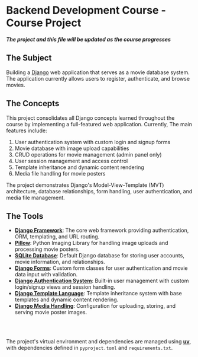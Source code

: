 # Backend Development Course - Course Project

***The project and this file will be updated as the course progresses***

## The Subject
Building a [Django](https://www.djangoproject.com) web application that serves as a movie database system. The application currently allows users to register, authenticate, and browse movies.

## The Concepts
This project consolidates all Django concepts learned throughout the course by implementing a full-featured web application. Currently, The main features include:
1. User authentication system with custom login and signup forms
2. Movie database with image upload capabilities
3. CRUD operations for movie management (admin panel only)
4. User session management and access control
5. Template inheritance and dynamic content rendering
6. Media file handling for movie posters

The project demonstrates Django's Model-View-Template (MVT) architecture, database relationships, form handling, user authentication, and media file management.

## The Tools
- [**Django Framework**](https://www.djangoproject.com): The core web framework providing authentication, ORM, templating, and URL routing.
- [**Pillow**](https://pillow.readthedocs.io/): Python Imaging Library for handling image uploads and processing movie posters.
- [**SQLite Database**](https://www.sqlite.org/): Default Django database for storing user accounts, movie information, and relationships.
- [**Django Forms**](https://docs.djangoproject.com/en/5.2/topics/forms/): Custom form classes for user authentication and movie data input with validation.
- [**Django Authentication System**](https://docs.djangoproject.com/en/5.2/topics/auth/): Built-in user management with custom login/signup views and session handling.
- [**Django Template Language**](https://docs.djangoproject.com/en/5.2/ref/templates/language/): Template inheritance system with base templates and dynamic content rendering.
- [**Django Media Handling**](https://docs.djangoproject.com/en/5.2/howto/static-files/): Configuration for uploading, storing, and serving movie poster images.

<br/><br/>

The project's virtual environment and dependencies are managed using [**uv**](https://docs.astral.sh/uv/), with dependencies defined in `pyproject.toml` and `requirements.txt`.

